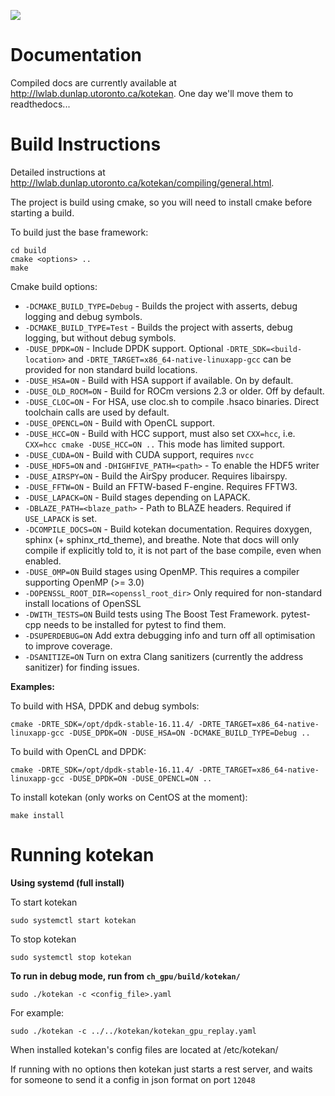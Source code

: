 ![](https://github.com/kotekan/kotekan/workflows/include-what-you-use/badge.svg?branch=develop)

# Documentation

Compiled docs are currently available at http://lwlab.dunlap.utoronto.ca/kotekan.
One day we'll move them to readthedocs...

# Build Instructions

Detailed instructions at http://lwlab.dunlap.utoronto.ca/kotekan/compiling/general.html.

The project is build using cmake, so you will need to install cmake
before starting a build.

To build just the base framework:

	cd build
	cmake <options> ..
	make

Cmake build options:

* `-DCMAKE_BUILD_TYPE=Debug` - Builds the project with asserts, debug logging and debug symbols.
* `-DCMAKE_BUILD_TYPE=Test` - Builds the project with asserts, debug logging, but without debug
symbols.
* `-DUSE_DPDK=ON` - Include DPDK support.  Optional `-DRTE_SDK=<build-location>` and
  `-DRTE_TARGET=x86_64-native-linuxapp-gcc` can be provided for non standard build locations.
* `-DUSE_HSA=ON` - Build with HSA support if available. On by default.
* `-DUSE_OLD_ROCM=ON` - Build for ROCm versions 2.3 or older. Off by default.
* `-DUSE_CLOC=ON` - For HSA, use cloc.sh to compile .hsaco binaries.
  Direct toolchain calls are used by default.
* `-DUSE_OPENCL=ON` - Build with OpenCL support.
* `-DUSE_HCC=ON` - Build with HCC support, must also set `CXX=hcc`,
  i.e. `CXX=hcc cmake -DUSE_HCC=ON ..`  This mode has limited support.
* `-DUSE_CUDA=ON` - Build with CUDA support, requires `nvcc`
* `-DUSE_HDF5=ON` and `-DHIGHFIVE_PATH=<path>` - To enable the HDF5 writer
* `-DUSE_AIRSPY=ON` - Build the AirSpy producer. Requires libairspy.
* `-DUSE_FFTW=ON` - Build an FFTW-based F-engine. Requires FFTW3.
* `-DUSE_LAPACK=ON` - Build stages depending on LAPACK.
* `-DBLAZE_PATH=<blaze_path>` - Path to BLAZE headers. Required if `USE_LAPACK` is set.
* `-DCOMPILE_DOCS=ON` - Build kotekan documentation. Requires doxygen,
  sphinx (+ sphinx_rtd_theme), and breathe.
  Note that docs will only compile if explicitly told to,
  it is not part of the base compile, even when enabled.
* `-DUSE_OMP=ON` Build stages using OpenMP. This requires a compiler supporting OpenMP (>= 3.0)
* `-DOPENSSL_ROOT_DIR=<openssl_root_dir>` Only required for non-standard install locations of OpenSSL
* `-DWITH_TESTS=ON` Build tests using The Boost Test Framework.
  pytest-cpp needs to be installed for pytest to find them.
* `-DSUPERDEBUG=ON` Add extra debugging info and turn off all optimisation to improve coverage.
* `-DSANITIZE=ON` Turn on extra Clang sanitizers (currently the address sanitizer) for finding issues.

**Examples:**

To build with HSA, DPDK and debug symbols:

    cmake -DRTE_SDK=/opt/dpdk-stable-16.11.4/ -DRTE_TARGET=x86_64-native-linuxapp-gcc -DUSE_DPDK=ON -DUSE_HSA=ON -DCMAKE_BUILD_TYPE=Debug ..

To build with OpenCL and DPDK:

    cmake -DRTE_SDK=/opt/dpdk-stable-16.11.4/ -DRTE_TARGET=x86_64-native-linuxapp-gcc -DUSE_DPDK=ON -DUSE_OPENCL=ON ..

To install kotekan (only works on CentOS at the moment):

	make install

# Running kotekan

**Using systemd (full install)**

To start kotekan

    sudo systemctl start kotekan

To stop kotekan

    sudo systemctl stop kotekan

**To run in debug mode, run from `ch_gpu/build/kotekan/`**

    sudo ./kotekan -c <config_file>.yaml

For example:

    sudo ./kotekan -c ../../kotekan/kotekan_gpu_replay.yaml

When installed kotekan's config files are located at /etc/kotekan/

If running with no options then kotekan just starts a rest server, and waits for someone to send it a config in json format on port `12048`
